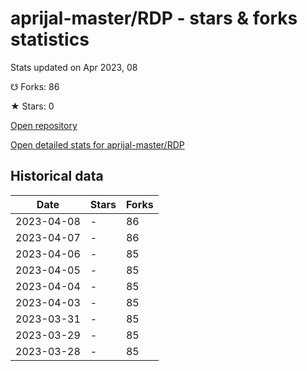 # aprijal-master/RDP - stars & forks statistics

Stats updated on Apr 2023, 08

☋ Forks: 86

★ Stars: 0

[Open repository](https://github.com/aprijal-master/RDP)

[Open detailed stats for aprijal-master/RDP](https://reviewgithub.com/rep/aprijal-master/RDP)

## Historical data
| Date | Stars | Forks |
|------|-------|-------|
| 2023-04-08 | - | 86 | 
| 2023-04-07 | - | 86 | 
| 2023-04-06 | - | 85 | 
| 2023-04-05 | - | 85 | 
| 2023-04-04 | - | 85 | 
| 2023-04-03 | - | 85 | 
| 2023-03-31 | - | 85 | 
| 2023-03-29 | - | 85 | 
| 2023-03-28 | - | 85 | 

